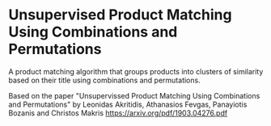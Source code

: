 # Unsupervised Product Matching Using Combinations and Permutations
A product matching algorithm that groups products into clusters of similarity based on their title using combinations and permutations.

Based on the paper "Unsupervissed Product Matching Using Combinations and Permutations" by Leonidas Akritidis, Athanasios Fevgas, Panayiotis Bozanis and Christos Makris
https://arxiv.org/pdf/1903.04276.pdf
